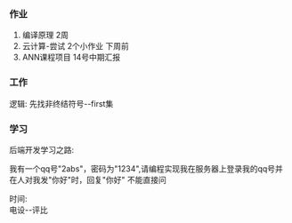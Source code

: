 ### 作业
1. 编译原理         2周
2. 云计算-尝试      2个小作业 下周前
3. ANN课程项目      14号中期汇报




### 工作
逻辑: 先找非终结符号--first集


### 学习
后端开发学习之路:

我有一个qq号"2abs"，密码为"1234",请编程实现我在服务器上登录我的qq号并在人对我发"你好"时，回复"你好"
不能直接问




时间:  
电设--评比









